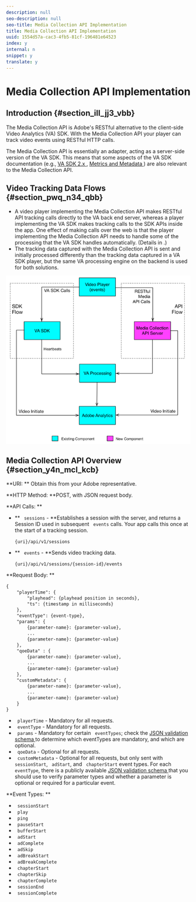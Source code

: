 ```yaml
---
description: null
seo-description: null
seo-title: Media Collection API Implementation
title: Media Collection API Implementation
uuid: 1554d57a-cac3-4fb5-81cf-196481e64523
index: y
internal: n
snippet: y
translate: y
---
```


# Media Collection API Implementation


## Introduction {#section_ill_jj3_vbb}

The Media Collection API is Adobe's RESTful alternative to the client-side Video Analytics (VA) SDK. With the Media Collection API your player can track video events using RESTful HTTP calls. 

The Media Collection API is essentially an adapter, acting as a server-side version of the VA SDK. This means that some aspects of the VA SDK documentation (e.g., [ VA SDK 2.x ](https://marketing.adobe.com/resources/help/en_US/sc/appmeasurement/hbvideo/js_2.0/c_vhl_feature-js.html), [ Metrics and Metadata ](https://marketing.adobe.com/resources/help/en_US/sc/appmeasurement/hbvideo/c_vhl_metrics-and-metadata.html)) are also relevant to the Media Collection API. 

## Video Tracking Data Flows {#section_pwq_n34_qbb}


* A video player implementing the Media Collection API makes RESTful API tracking calls directly to the VA back end server, whereas a player implementing the VA SDK makes tracking calls to the SDK APIs inside the app. One effect of making calls over the web is that the player implementing the Media Collection API needs to handle some of the processing that the VA SDK handles automatically. (Details in [](../c_vhl_col-api_overview/mc-api-impl/mc-api-impl.md).)
* The tracking data captured with the Media Collection API is sent and initially processed differently than the tracking data captured in a VA SDK player, but the same VA processing engine on the backend is used for both solutions.


<a id="fig_j5j_pln_pbb"></a> ![](assets/col_api_overview_simple.png) 

## Media Collection API Overview {#section_y4n_mcl_kcb}

**URI: ** Obtain this from your Adobe representative.

**HTTP Method: **POST, with JSON request body.

**API Calls: **


* ** ` sessions` - **Establishes a session with the server, and returns a Session ID used in subsequent ` events` calls. Your app calls this once at the start of a tracking session. 
  ```
  {uri}/api/v1/sessions
  ```

* ** ` events` - **Sends video tracking data. 
  ```
  {uri}/api/v1/sessions/{session-id}/events
  ```



**Request Body: **


```
{ 
    "playerTime": { 
        "playhead": {playhead position in seconds}, 
        "ts": {timestamp in milliseconds} 
    }, 
    "eventType": {event-type}, 
    "params": { 
        {parameter-name}: {parameter-value}, 
        ... 
        {parameter-name}: {parameter-value} 
    }, 
    "qoeData" : { 
        {parameter-name}: {parameter-value}, 
        ... 
        {parameter-name}: {parameter-value} 
    }, 
    "customMetadata": { 
        {parameter-name}: {parameter-value}, 
        ... 
        {parameter-name}: {parameter-value} 
    } 
} 

```


* ` playerTime` - Mandatory for all requests.
* ` eventType` - Mandatory for all requests.
* ` params` - Mandatory for certain ` eventTypes`; check the [ JSON validation schema ](#concept_rlq_nqp_qbb/section_cpy_3xc_mcb) to determine which eventTypes are mandatory, and which are optional.
* ` qoeData` - Optional for all requests.
* ` customMetadata` - Optional for all requests, but only sent with ` sessionStart`, ` adStart`, and ` chapterStart` event types.
For each ` eventType`, there is a publicly available [ JSON validation schema ](#concept_rlq_nqp_qbb/section_cpy_3xc_mcb) that you should use to verify parameter types and whether a parameter is optional or required for a particular event. 

**Event Types: **


* ` sessionStart`
* ` play`
* ` ping`
* ` pauseStart`
* ` bufferStart`
* ` adStart`
* ` adComplete`
* ` adSkip`
* ` adBreakStart`
* ` adBreakComplete`
* ` chapterStart`
* ` chapterSkip`
* ` chapterComplete`
* ` sessionEnd`
* ` sessionComplete`

